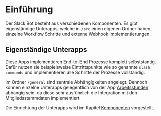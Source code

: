 # Einführung

Der Slack Bot besteht aus verschiedenen Komponenten. Es gibt eigenständige Unterapps, welche in `/src` einen eigenen Ordner haben, einzelne Workflow Schritte und externe Webhook Implementierungen.

## Eigenständige Unterapps

Diese Apps implementieren End-to-End Prozesse komplett selbststäntig. Dafür nutzen sie beispielsweise Eintrittspunkte wie so genannte `slash commands` und implementieren alle Schritte der Prozesse vollständig.

Im Ordner `/general` sind zentrale Abhängigkeiten angelegt. Dennoch können einzelne Unterapps gelegentlich von der App [Arbeitsstunden](./components/arbeitsstunden) abhängig sein, da diese sehr ausführlich die Integration mit den Mitgliedsstammdaten implementiert.

Die Einrichtung der Unterapps wird im Kapitel [Komponenten](./components/arbeitsstunden) vorgestellt.
